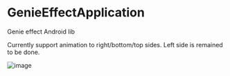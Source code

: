 # GenieEffectApplication
Genie effect Android lib

Currently support animation to right/bottom/top sides. Left side is remained to be done.

![image](https://github.com/gumuxiansheng/GenieEffectApplication/blob/master/genie_effect.gif?raw=true)
